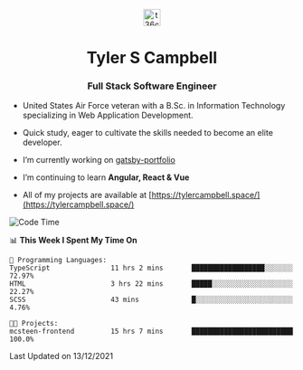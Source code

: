 <p align="center">
<a href="https://www.linkedin.com/in/t36campbell" target="blank"><img align="center" src="https://ik.imagekit.io/t36campbell/Portfolio/linkedin.png.original_m8bbGgPh6.png" alt="t36campbell" height="30" width="30" /></a>
</p>
<h1 align="center">Tyler S Campbell</h1>
<h3 align="center">Full Stack Software Engineer</h3>

* United States Air Force veteran with a B.Sc. in Information Technology specializing in Web Application Development. 

* Quick study, eager to cultivate the skills needed to become an elite developer.

* I’m currently working on [gatsby-portfolio](https://github.com/t36campbell/gatsby-portfolio)

* I’m continuing to learn **Angular, React & Vue**

* All of my projects are available at [https://tylercampbell.space/](https://tylercampbell.space/)

<!--START_SECTION:waka-->
![Code Time](http://img.shields.io/badge/Code%20Time-1%2C271%20hrs%2027%20mins-blue)

📊 **This Week I Spent My Time On** 

```text
💬 Programming Languages: 
TypeScript               11 hrs 2 mins       ██████████████████░░░░░░░   72.97% 
HTML                     3 hrs 22 mins       █████░░░░░░░░░░░░░░░░░░░░   22.27% 
SCSS                     43 mins             █░░░░░░░░░░░░░░░░░░░░░░░░   4.76%

🐱‍💻 Projects: 
mcsteen-frontend         15 hrs 7 mins       █████████████████████████   100.0%

```


 Last Updated on 13/12/2021
<!--END_SECTION:waka-->
